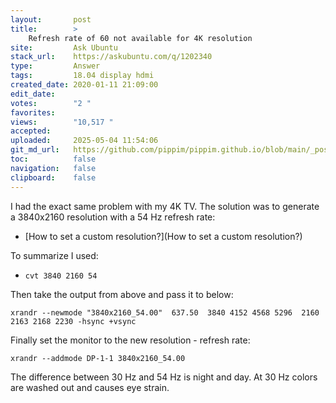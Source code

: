 ```yaml
---
layout:       post
title:        >
    Refresh rate of 60 not available for 4K resolution
site:         Ask Ubuntu
stack_url:    https://askubuntu.com/q/1202340
type:         Answer
tags:         18.04 display hdmi
created_date: 2020-01-11 21:09:00
edit_date:    
votes:        "2 "
favorites:    
views:        "10,517 "
accepted:     
uploaded:     2025-05-04 11:54:06
git_md_url:   https://github.com/pippim/pippim.github.io/blob/main/_posts/2020/2020-01-11-Refresh-rate-of-60-not-available-for-4K-resolution.md
toc:          false
navigation:   false
clipboard:    false
---
```


I had the exact same problem with my 4K TV. The solution was to generate a 3840x2160 resolution with a 54 Hz refresh rate:

- [How to set a custom resolution?](How to set a custom resolution?)

To summarize I used:

- `cvt 3840 2160 54`

Then take the output from above and pass it to below:

``` 
xrandr --newmode "3840x2160_54.00"  637.50  3840 4152 4568 5296  2160 2163 2168 2230 -hsync +vsync
```

Finally set the monitor to the new resolution - refresh rate:

``` 
xrandr --addmode DP-1-1 3840x2160_54.00
```

The difference between 30 Hz and 54 Hz is night and day. At 30 Hz colors are washed out and causes eye strain.
